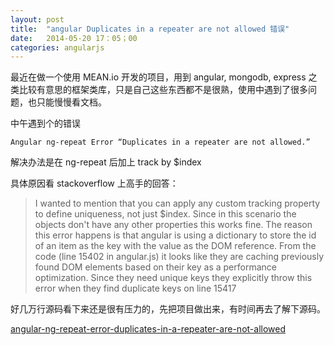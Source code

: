 ```yaml
---
layout: post
title:  "angular Duplicates in a repeater are not allowed 错误"
date:   2014-05-20 17：05；00
categories: angularjs
---
```

最近在做一个使用 MEAN.io 开发的项目，用到 angular, mongodb, express 之类比较有意思的框架类库，只是自己这些东西都不是很熟，使用中遇到了很多问题，也只能慢慢看文档。

中午遇到个的错误

```
Angular ng-repeat Error “Duplicates in a repeater are not allowed.”
```

解决办法是在 ng-repeat 后加上 track by $index

具体原因看 stackoverflow 上高手的回答：

> I wanted to mention that you can apply any custom tracking property to define uniqueness, not just $index. Since in this scenario the objects don't have any other properties this works fine. The reason this error happens is that angular is using a dictionary to store the id of an item as the key with the value as the DOM reference. From the code (line 15402 in angular.js) it looks like they are caching previously found DOM elements based on their key as a performance optimization. Since they need unique keys they explicitly throw this error when they find duplicate keys on line 15417

好几万行源码看下来还是很有压力的，先把项目做出来，有时间再去了解下源码。

[angular-ng-repeat-error-duplicates-in-a-repeater-are-not-allowed](http://stackoverflow.com/questions/16296670/angular-ng-repeat-error-duplicates-in-a-repeater-are-not-allowed)